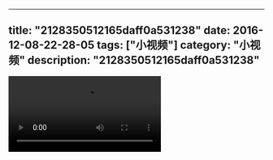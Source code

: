 
---
title: "2128350512165daff0a531238"
date: 2016-12-08-22-28-05
tags: ["小视频"]
category: "小视频"
description: "2128350512165daff0a531238"
---
<video src="http://ohtsqip0g.bkt.clouddn.com/2128350512165daff0a531238.mp4" controls="controls"></video>
